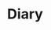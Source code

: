 ---
title: 100. Diary
menu:
  sidebar:
    name: 100. Diary
    identifier: diary
    weight: 100
---